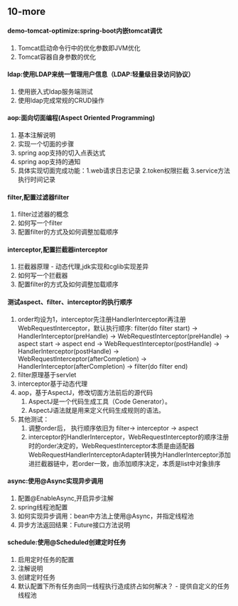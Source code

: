## 10-more
#### demo-tomcat-optimize:spring-boot内嵌tomcat调优
1. Tomcat启动命令行中的优化参数即JVM优化
2. Tomcat容器自身参数的优化

#### ldap:使用LDAP来统一管理用户信息（LDAP:轻量级目录访问协议）
1. 使用嵌入式ldap服务端测试
1. 使用ldap完成常规的CRUD操作

#### aop:面向切面编程(Aspect Oriented Programming)
1. 基本注解说明
1. 实现一个切面的步骤
1. spring aop支持的切入点表达式
1. spring aop支持的通知
1. 具体实现切面完成功能：1.web请求日志记录 2.token权限拦截 3.service方法执行时间记录

#### filter,配置过滤器filter
1. filter过滤器的概念
1. 如何写一个filter
1. 配置filter的方式及如何调整加载顺序

#### interceptor,配置拦截器interceptor
1. 拦截器原理 - 动态代理,jdk实现和cglib实现差异
1. 如何写一个拦截器
1. 配置filter的方式及如何调整加载顺序

#### 测试aspect、filter、interceptor的执行顺序
1. order均设为1，interceptor先注册HandlerInterceptor再注册WebRequestInterceptor，默认执行顺序: filter(do filter start) -> HandlerInterceptor(preHandle) -> WebRequestInterceptor(preHandle) -> aspect start -> aspect end -> WebRequestInterceptor(postHandle) -> HandlerInterceptor(postHandle) -> WebRequestInterceptor(afterCompletion) -> HandlerInterceptor(afterCompletion) -> filter(do filter end)
1. filter原理基于servlet
1. interceptor基于动态代理
1. aop，基于AspectJ，修改切面方法前后的源代码
    1. AspectJ是一个代码生成工具（Code Generator）。
    1. AspectJ语法就是用来定义代码生成规则的语法。
1. 其他测试：
    1. 调整order后， 执行顺序依旧为 filter-> interceptor -> aspect
    1. interceptor的HandlerInterceptor，WebRequestInterceptor的顺序注册时的order决定的，WebRequestInterceptor本质是由适配器WebRequestHandlerInterceptorAdapter转换为HandlerInterceptor添加进拦截器链中，若order一致，由添加顺序决定，本质是list中对象排序

#### async:使用@Async实现异步调用
1. 配置@EnableAsync,开启异步注解
1. spring线程池配置
1. 如何实现异步调用：bean中方法上使用@Async，并指定线程池
1. 异步方法返回结果：Future接口方法说明

#### schedule:使用@Scheduled创建定时任务
1. 启用定时任务的配置
1. 注解说明
1. 创建定时任务
1. 默认配置下所有任务由同一线程执行造成挤占如何解决？ - 提供自定义的任务线程池